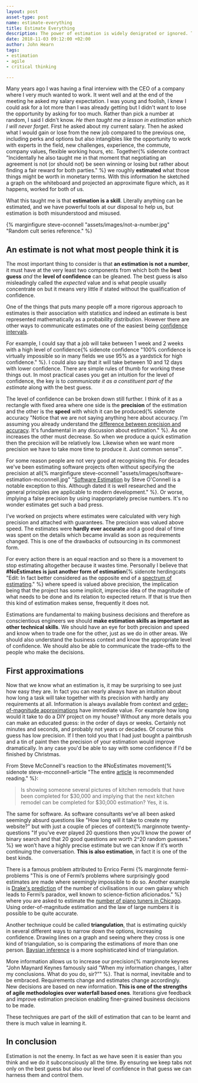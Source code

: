 ```yaml
---
layout: post
asset-type: post
name: estimate-everything
title: Estimate Everything
description: The power of estimation is widely denigrated or ignored. That is a shame.
date: 2018-11-03 09:12:00 +02:00
author: John Hearn
tags:
- estimation
- agile
- critical thinking

---
```


Many years ago I was having a final interview with the CEO of a company where I very much wanted to work. It went well and at the end of the meeting he asked my salary expectation. I was young and foolish, I knew I could ask for a lot more than I was already getting but I didn't want to lose the opportunity by asking for too much. Rather than pick a number at random, I said I didn't know. *He then taught me a lesson in estimation which I will never forget*. First he asked about my current salary. Then he asked what I would gain or lose from the new job compared to the previous one, including perks and options but also intangibles like the opportunity to work with experts in the field, new challenges, experience, the commute, company values, flexible working hours, etc. Together{% sidenote contract "Incidentally he also taught me in that moment that negotiating an agreement is not (or should not) be seen winning or losing but rather about finding a fair reward for both parties." %} we roughly **estimated** what those things might be worth in monetary terms. With this information he sketched a graph on the whiteboard and projected an approximate figure which, as it happens, worked for both of us.

What this taught me is that **estimation is a skill**. Literally anything can be estimated, and we have powerful tools at our disposal to help us, but estimation is both misunderstood and misused. 

{% marginfigure steve-oconnell "assets/images/not-a-number.jpg" "Random cult series reference." %}

## An estimate is not what most people think it is

The most important thing to consider is that **an estimation is not a number**, it must have at the very least two components from which both the **best guess** *and* the **level of confidence** can be gleaned. The best guess is also misleadingly called the *expected* value and is what people usually concentrate on but it means very little if stated without the qualification of confidence.

One of the things that puts many people off a more rigorous approach to estimates is their association with statistics and indeed an estimate is best represented mathematically as a probability distribution. However there are other ways to communicate estimates one of the easiest being [confidence intervals](https://en.wikipedia.org/wiki/Confidence_interval).

For example, I could say that a job will take between 1 week and 2 weeks with a high level of confidence{% sidenote confidence "100% confidence is virtually impossible so in many fields we use 95% as a yardstick for high confidence." %}. I could also say that it will take between 10 and 12 days with lower confidence. There are simple rules of thumb for working these things out. In most practical cases you get an intuition for the level of confidence, the key is to *communicate it as a constituent part of the estimate* along with the best guess.

The level of confidence can be broken down still further. I think of it as a rectangle with fixed area where one side is the **precision** of the estimation and the other is the **speed** with which it can be produced{% sidenote accuracy "Notice that we are not saying anything here about accuracy. I'm assuming you already understand the [difference between precision and accuracy](https://www.google.es/search?q=accuracy+vs+precision). It's fundamental in any discussion about estimation." %}. As one increases the other must decrease. So when we produce a quick estimation then the precision will be relatively low. Likewise when we want more precision we have to take more time to produce it. Just common sense™.

For some reason people are not very good at recognising this. For decades we've been estimating software projects often without specifying the precision at all{% marginfigure steve-oconnell "assets/images/software-estimation-mcconnell.jpg" "[Software Estimation](https://www.goodreads.com/book/show/93891.Software_Estimation) by Steve O'Connell is a notable exception to this. Although dated it is well researched and the general principles are applicable to modern development." %}. Or worse, implying a false precision by using inappropriately precise numbers. It's no wonder estimates get such a bad press.

I’ve worked on projects where estimates were calculated with very high precision and attached with guarantees. The precision was valued above speed. The estimates were **hardly ever accurate** and a good deal of time was spent on the details which became invalid as soon as requirements changed. This is one of the drawbacks of outsourcing in its commonest form.

For every action there is an equal reaction and so there is a movement to stop estimating altogether because it wastes time. Personally I believe that **#NoEstimates is just another form of estimation**{% sidenote herdingcats "Edit: In fact better considered as the opposite end of a [spectrum of estimating](https://herdingcats.typepad.com/my_weblog/2013/10/how-to-estimate-almost-anything-if-you-really-want-to.html)." %} where speed is valued above precision, the implication being that the project has some implicit, imprecise idea of the magnitude of what needs to be done and its relation to expected return. If that is true then this kind of estimation makes sense, frequently it does not. 

Estimations are fundamental to making business decisions and therefore as conscientious engineers we should **make estimation skills as important as other technical skills**. We should have an eye for both precision and speed and know when to trade one for the other, just as we do in other areas. We should also understand the business context and know the appropriate level of confidence. We should also be able to communicate the trade-offs to the people who make the decisions.

## First approximations

Now that we know what an estimation is, it may be surprising to see just how easy they are. In fact you can nearly always have an intuition about how long a task will take together with its precision with hardly any requirements at all. Information is always available from context and [order-of-magnitude approximations](https://en.wikipedia.org/wiki/Order_of_magnitude#Order-of-magnitude_estimate) have immediate value. For example how long would it take to do a DIY project on my house? Without any more details you can make an educated guess: in the order of days or weeks. Certainly not minutes and seconds, and probably not years or decades. Of course this guess has low precision. If I then told you that I had just bought a paintbrush and a tin of paint then the precision of your estimation would improve dramatically. In any case you'd be able to say with some confidence if I'd be finished by Christmas.

From Steve McConnell's reaction to the #NoEstimates movement{% sidenote steve-mcconnell-article "The entire [article](https://stevemcconnell.com/blog/17-theses-software-estimation/) is recommended reading." %}:
> Is showing someone several pictures of kitchen remodels that have been completed for $30,000 and implying that the next kitchen remodel can be completed for $30,000 estimation? Yes, it is.

The same for software. As software consultants we’ve all been asked seemingly absurd questions like "How long will it take to create my website?" but with just a couple of pieces of context{% marginnote twenty-questions "If you’ve ever played 20 questions then you’ll know the power of binary search and that 20 good questions are worth 2^20 random guesses." %} we won’t have a highly precise estimate but we can know if it’s worth continuing the conversation. **This is also estimation**, in fact it is one of the best kinds.

There is a famous problem attributed to Enrico Fermi {% marginnote fermi-problems "This is one of Fermi’s problems where surprisingly good estimates are made where seemingly impossible to do so. Another example is [Drake's prediction](https://en.wikipedia.org/wiki/Drake_equation) of the number of civilisations in our own galaxy which leads to Fermi’s paradox, well known to science-fiction aficionados." %} where you are asked to estimate the [number of piano tuners in Chicago](https://en.wikipedia.org/wiki/Fermi_problem#Examples). Using order-of-magnitude estimation and the law of large numbers it is possible to be quite accurate.

Another technique could be called **triangulation**, that is estimating quickly in several different ways to narrow down the options, increasing confidence. Drawing lines on a graph and seeing where they cross is one kind of triangulation, so is comparing the estimations of more than one person. [Baysian inference](https://en.wikipedia.org/wiki/Bayesian_inference) is a more sophisticated kind of triangulation.

More information allows us to increase our precision{% marginnote keynes "John Maynard Keynes famously said ”When my information changes, I alter my conclusions. What do you do, sir?”" %}. That is normal, inevitable and to be embraced. Requirements change and estimates change accordingly. New decisions are based on new information. **This is one of the strengths of agile methodologies over waterfall based ones**. Iterations give feedback and improve estimation precision enabling finer-grained business decisions to be made.

These techniques are part of the skill of estimation that can to be learnt and there is much value in learning it.

## In conclusion

Estimation is not the enemy. In fact as we have seen it is easier than you think and we do it subconsciously all the time. By ensuring we keep tabs not only on the best guess but also our level of confidence in that guess we can harness them and control them.